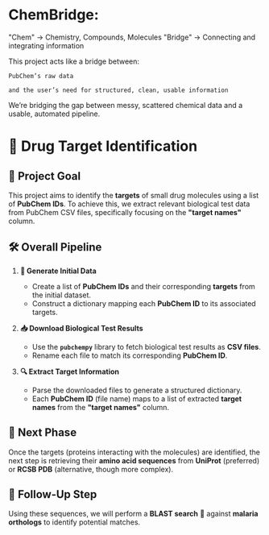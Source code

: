 # ChemBridge: 

"Chem" → Chemistry, Compounds, Molecules
"Bridge" → Connecting and integrating information

This project acts like a bridge between:

    PubChem’s raw data

    and the user’s need for structured, clean, usable information

We’re bridging the gap between messy, scattered chemical data and a usable, automated pipeline.


# 🔬 Drug Target Identification

## 🎯 Project Goal

This project aims to identify the **targets** of small drug molecules using a list of **PubChem IDs**. To achieve this, we extract relevant biological test data from PubChem CSV files, specifically focusing on the **"target names"** column.

## 🛠️ Overall Pipeline

1. **📌 Generate Initial Data**
   - Create a list of **PubChem IDs** and their corresponding **targets** from the initial dataset.
   - Construct a dictionary mapping each **PubChem ID** to its associated targets.

2. **📥 Download Biological Test Results**
   - Use the **`pubchempy`** library to fetch biological test results as **CSV files**.
   - Rename each file to match its corresponding **PubChem ID**.

3. **🔍 Extract Target Information**
   - Parse the downloaded files to generate a structured dictionary.
   - Each **PubChem ID** (file name) maps to a list of extracted **target names** from the **"target names"** column.

## 🚀 Next Phase

Once the targets (proteins interacting with the molecules) are identified, the next step is retrieving their **amino acid sequences** from **UniProt** (preferred) or **RCSB PDB** (alternative, though more complex).

## 🔬 Follow-Up Step

Using these sequences, we will perform a **BLAST search** 🔎 against **malaria orthologs** to identify potential matches.

